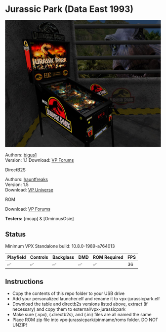 # Jurassic Park (Data East 1993)

![Table Preview](../../images/vpx-jurasicpark-dataeast-preview.jpg)

Authors: [bigus1](https://www.vpforums.org/index.php?showuser=107629)  
Version: 1.1 
Download: [VP Forums](https://www.vpforums.org/index.php?app=downloads&showfile=16283)

DirectB2S

Authors: [hauntfreaks](https://vpuniverse.com/profile/5216-hauntfreaks/)  
Version: 1.5  
Download: [VP Universe](https://vpuniverse.com/files/file/12689-jurassic-park-data-east-1993-b2s-full-dmd/)

ROM

Download: [VP Forums](https://www.vpforums.org/index.php?app=downloads&showfile=11339)

**Testers:** [mcap] & [OminousOsie]

## Status 

Minimum VPX Standalone build: 10.8.0-1989-a764013

| Playfield | Controls | Backglass | DMD | ROM Required | FPS | 
|-----------|----------|-----------|-----|--------------|-----|
| :white_check_mark: | :white_check_mark: | :white_check_mark: | :white_check_mark: | :white_check_mark: | 36 |

## Instructions

- Copy the contents of this repo folder to your USB drive
- Add your personalized launcher.elf and rename it to vpx-jurassicpark.elf
- Download the table and directb2s versions listed above, extract (if necessary) and copy them to external/vpx-jurassicpark
- Make sure (.vpx), (.directb2s), and (.ini) files are all named the same
- Place ROM zip file into vpx-jurassicpark/pinmame/roms folder. DO NOT UNZIP!
